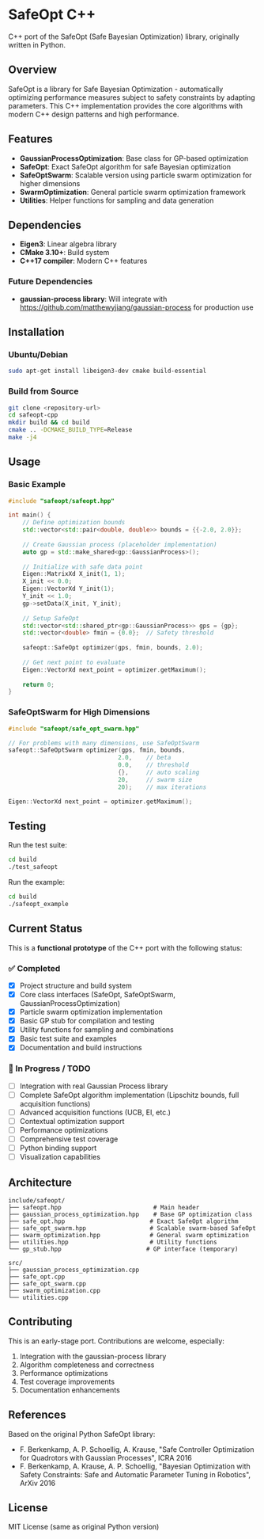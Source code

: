 # SafeOpt C++

C++ port of the SafeOpt (Safe Bayesian Optimization) library, originally written in Python.

## Overview

SafeOpt is a library for Safe Bayesian Optimization - automatically optimizing performance measures subject to safety constraints by adapting parameters. This C++ implementation provides the core algorithms with modern C++ design patterns and high performance.

## Features

- **GaussianProcessOptimization**: Base class for GP-based optimization
- **SafeOpt**: Exact SafeOpt algorithm for safe Bayesian optimization
- **SafeOptSwarm**: Scalable version using particle swarm optimization for higher dimensions
- **SwarmOptimization**: General particle swarm optimization framework
- **Utilities**: Helper functions for sampling and data generation

## Dependencies

- **Eigen3**: Linear algebra library
- **CMake 3.10+**: Build system
- **C++17 compiler**: Modern C++ features

### Future Dependencies

- **gaussian-process library**: Will integrate with https://github.com/matthewyjiang/gaussian-process for production use

## Installation

### Ubuntu/Debian

```bash
sudo apt-get install libeigen3-dev cmake build-essential
```

### Build from Source

```bash
git clone <repository-url>
cd safeopt-cpp
mkdir build && cd build
cmake .. -DCMAKE_BUILD_TYPE=Release
make -j4
```

## Usage

### Basic Example

```cpp
#include "safeopt/safeopt.hpp"

int main() {
    // Define optimization bounds
    std::vector<std::pair<double, double>> bounds = {{-2.0, 2.0}};
    
    // Create Gaussian process (placeholder implementation)
    auto gp = std::make_shared<gp::GaussianProcess>();
    
    // Initialize with safe data point
    Eigen::MatrixXd X_init(1, 1);
    X_init << 0.0;
    Eigen::VectorXd Y_init(1);
    Y_init << 1.0;
    gp->setData(X_init, Y_init);
    
    // Setup SafeOpt
    std::vector<std::shared_ptr<gp::GaussianProcess>> gps = {gp};
    std::vector<double> fmin = {0.0};  // Safety threshold
    
    safeopt::SafeOpt optimizer(gps, fmin, bounds, 2.0);
    
    // Get next point to evaluate
    Eigen::VectorXd next_point = optimizer.getMaximum();
    
    return 0;
}
```

### SafeOptSwarm for High Dimensions

```cpp
#include "safeopt/safe_opt_swarm.hpp"

// For problems with many dimensions, use SafeOptSwarm
safeopt::SafeOptSwarm optimizer(gps, fmin, bounds, 
                               2.0,    // beta
                               0.0,    // threshold
                               {},     // auto scaling
                               20,     // swarm size
                               20);    // max iterations

Eigen::VectorXd next_point = optimizer.getMaximum();
```

## Testing

Run the test suite:

```bash
cd build
./test_safeopt
```

Run the example:

```bash
cd build
./safeopt_example
```

## Current Status

This is a **functional prototype** of the C++ port with the following status:

### ✅ Completed
- [x] Project structure and build system
- [x] Core class interfaces (SafeOpt, SafeOptSwarm, GaussianProcessOptimization)
- [x] Particle swarm optimization implementation
- [x] Basic GP stub for compilation and testing
- [x] Utility functions for sampling and combinations
- [x] Basic test suite and examples
- [x] Documentation and build instructions

### 🚧 In Progress / TODO
- [ ] Integration with real Gaussian Process library
- [ ] Complete SafeOpt algorithm implementation (Lipschitz bounds, full acquisition functions)
- [ ] Advanced acquisition functions (UCB, EI, etc.)
- [ ] Contextual optimization support
- [ ] Performance optimizations
- [ ] Comprehensive test coverage
- [ ] Python binding support
- [ ] Visualization capabilities

## Architecture

```
include/safeopt/
├── safeopt.hpp                          # Main header
├── gaussian_process_optimization.hpp    # Base GP optimization class
├── safe_opt.hpp                        # Exact SafeOpt algorithm
├── safe_opt_swarm.hpp                  # Scalable swarm-based SafeOpt
├── swarm_optimization.hpp              # General swarm optimization
├── utilities.hpp                       # Utility functions
└── gp_stub.hpp                        # GP interface (temporary)

src/
├── gaussian_process_optimization.cpp
├── safe_opt.cpp
├── safe_opt_swarm.cpp
├── swarm_optimization.cpp
└── utilities.cpp
```

## Contributing

This is an early-stage port. Contributions are welcome, especially:

1. Integration with the gaussian-process library
2. Algorithm completeness and correctness
3. Performance optimizations
4. Test coverage improvements
5. Documentation enhancements

## References

Based on the original Python SafeOpt library:

- F. Berkenkamp, A. P. Schoellig, A. Krause, "Safe Controller Optimization for Quadrotors with Gaussian Processes", ICRA 2016
- F. Berkenkamp, A. Krause, A. P. Schoellig, "Bayesian Optimization with Safety Constraints: Safe and Automatic Parameter Tuning in Robotics", ArXiv 2016

## License

MIT License (same as original Python version)